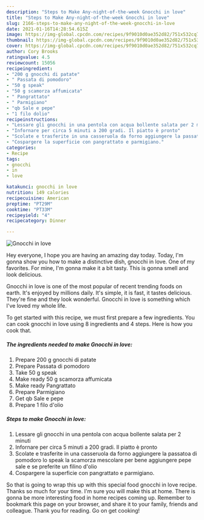 ```yaml
---
description: "Steps to Make Any-night-of-the-week Gnocchi in love"
title: "Steps to Make Any-night-of-the-week Gnocchi in love"
slug: 2166-steps-to-make-any-night-of-the-week-gnocchi-in-love
date: 2021-01-16T14:28:54.615Z
image: https://img-global.cpcdn.com/recipes/9f9010d0ae352d82/751x532cq70/gnocchi-in-love-recipe-main-photo.jpg
thumbnail: https://img-global.cpcdn.com/recipes/9f9010d0ae352d82/751x532cq70/gnocchi-in-love-recipe-main-photo.jpg
cover: https://img-global.cpcdn.com/recipes/9f9010d0ae352d82/751x532cq70/gnocchi-in-love-recipe-main-photo.jpg
author: Cory Brooks
ratingvalue: 4.5
reviewcount: 15056
recipeingredient:
- "200 g gnocchi di patate"
- " Passata di pomodoro"
- "50 g speak"
- "50 g scamorza affumicata"
- " Pangrattato"
- " Parmigiano"
- "qb Sale e pepe"
- "1 filo dolio"
recipeinstructions:
- "Lessare gli gnocchi in una pentola con acqua bollente salata per 2 minuti"
- "Infornare per circa 5 minuti a 200 gradi. Il piatto è pronto"
- "Scolate e trasferite in una casseruola da forno aggiungere la passatoa di pomodoro lo speak la scamorza mescolare per bene aggiungere pepe sale e se preferite un filino d&#39;olio"
- "Cospargere la superficie con pangrattato e parmigiano."
categories:
- Recipe
tags:
- gnocchi
- in
- love

katakunci: gnocchi in love 
nutrition: 149 calories
recipecuisine: American
preptime: "PT29M"
cooktime: "PT33M"
recipeyield: "4"
recipecategory: Dinner

---
```



![Gnocchi in love](https://img-global.cpcdn.com/recipes/9f9010d0ae352d82/751x532cq70/gnocchi-in-love-recipe-main-photo.jpg)

Hey everyone, I hope you are having an amazing day today. Today, I'm gonna show you how to make a distinctive dish, gnocchi in love. One of my favorites. For mine, I'm gonna make it a bit tasty. This is gonna smell and look delicious.



Gnocchi in love is one of the most popular of recent trending foods on earth. It's enjoyed by millions daily. It's simple, it is fast, it tastes delicious. They're fine and they look wonderful. Gnocchi in love is something which I've loved my whole life.


To get started with this recipe, we must first prepare a few ingredients. You can cook gnocchi in love using 8 ingredients and 4 steps. Here is how you cook that.

<!--inarticleads1-->

##### The ingredients needed to make Gnocchi in love:

1. Prepare 200 g gnocchi di patate
1. Prepare  Passata di pomodoro
1. Take 50 g speak
1. Make ready 50 g scamorza affumicata
1. Make ready  Pangrattato
1. Prepare  Parmigiano
1. Get qb Sale e pepe
1. Prepare 1 filo d&#39;olio




<!--inarticleads2-->

##### Steps to make Gnocchi in love:

1. Lessare gli gnocchi in una pentola con acqua bollente salata per 2 minuti
1. Infornare per circa 5 minuti a 200 gradi. Il piatto è pronto
1. Scolate e trasferite in una casseruola da forno aggiungere la passatoa di pomodoro lo speak la scamorza mescolare per bene aggiungere pepe sale e se preferite un filino d&#39;olio
1. Cospargere la superficie con pangrattato e parmigiano.




So that is going to wrap this up with this special food gnocchi in love recipe. Thanks so much for your time. I'm sure you will make this at home. There is gonna be more interesting food in home recipes coming up. Remember to bookmark this page on your browser, and share it to your family, friends and colleague. Thank you for reading. Go on get cooking!
